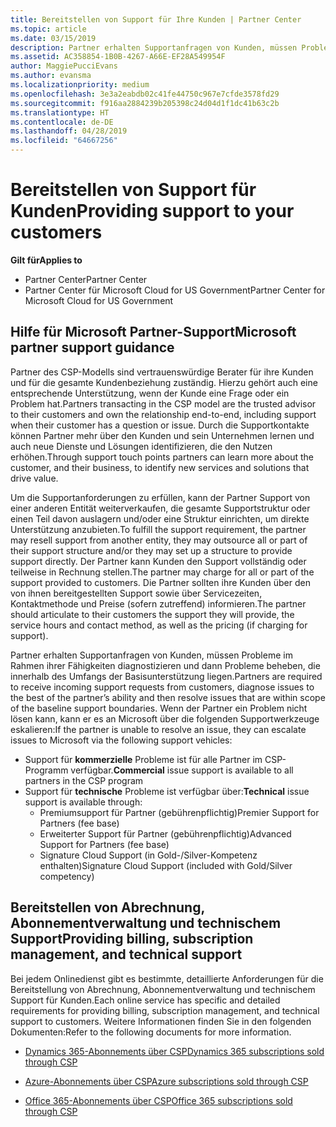 ```yaml
---
title: Bereitstellen von Support für Ihre Kunden | Partner Center
ms.topic: article
ms.date: 03/15/2019
description: Partner erhalten Supportanfragen von Kunden, müssen Probleme im Rahmen ihrer Fähigkeiten diagnostizieren und dann Probleme beheben, die innerhalb des Umfangs der Basisunterstützung liegen.
ms.assetid: AC358854-1B0B-4267-A66E-EF28A549954F
author: MaggiePucciEvans
ms.author: evansma
ms.localizationpriority: medium
ms.openlocfilehash: 3e3a2eabdb02c41fe44750c967e7cfde3578fd29
ms.sourcegitcommit: f916aa2884239b205398c24d04d1f1dc41b63c2b
ms.translationtype: HT
ms.contentlocale: de-DE
ms.lasthandoff: 04/28/2019
ms.locfileid: "64667256"
---
```

# <a name="providing-support-to-your-customers"></a><span data-ttu-id="c39a9-103">Bereitstellen von Support für Kunden</span><span class="sxs-lookup"><span data-stu-id="c39a9-103">Providing support to your customers</span></span>

<span data-ttu-id="c39a9-104">**Gilt für**</span><span class="sxs-lookup"><span data-stu-id="c39a9-104">**Applies to**</span></span>

-  <span data-ttu-id="c39a9-105">Partner Center</span><span class="sxs-lookup"><span data-stu-id="c39a9-105">Partner Center</span></span>
-  <span data-ttu-id="c39a9-106">Partner Center für Microsoft Cloud for US Government</span><span class="sxs-lookup"><span data-stu-id="c39a9-106">Partner Center for Microsoft Cloud for US Government</span></span>


## <a name="microsoft-partner-support-guidance"></a><span data-ttu-id="c39a9-107">Hilfe für Microsoft Partner-Support</span><span class="sxs-lookup"><span data-stu-id="c39a9-107">Microsoft partner support guidance</span></span>

<span data-ttu-id="c39a9-108">Partner des CSP-Modells sind vertrauenswürdige Berater für ihre Kunden und für die gesamte Kundenbeziehung zuständig. Hierzu gehört auch eine entsprechende Unterstützung, wenn der Kunde eine Frage oder ein Problem hat.</span><span class="sxs-lookup"><span data-stu-id="c39a9-108">Partners transacting in the CSP model are the trusted advisor to their customers and own the relationship end-to-end, including support when their customer has a question or issue.</span></span> <span data-ttu-id="c39a9-109">Durch die Supportkontakte können Partner mehr über den Kunden und sein Unternehmen lernen und auch neue Dienste und Lösungen identifizieren, die den Nutzen erhöhen.</span><span class="sxs-lookup"><span data-stu-id="c39a9-109">Through support touch points partners can learn more about the customer, and their business, to identify new services and solutions that drive value.</span></span>

<span data-ttu-id="c39a9-110">Um die Supportanforderungen zu erfüllen, kann der Partner Support von einer anderen Entität weiterverkaufen, die gesamte Supportstruktur oder einen Teil davon auslagern und/oder eine Struktur einrichten, um direkte Unterstützung anzubieten.</span><span class="sxs-lookup"><span data-stu-id="c39a9-110">To fulfill the support requirement, the partner may resell support from another entity, they may outsource all or part of their support structure and/or they may set up a structure to provide support directly.</span></span>  <span data-ttu-id="c39a9-111">Der Partner kann Kunden den Support vollständig oder teilweise in Rechnung stellen.</span><span class="sxs-lookup"><span data-stu-id="c39a9-111">The partner may charge for all or part of the support provided to customers.</span></span> <span data-ttu-id="c39a9-112">Die Partner sollten ihre Kunden über den von ihnen bereitgestellten Support sowie über Servicezeiten, Kontaktmethode und Preise (sofern zutreffend) informieren.</span><span class="sxs-lookup"><span data-stu-id="c39a9-112">The partner should articulate to their customers the support they will provide, the service hours and contact method, as well as the pricing (if charging for support).</span></span> 

<span data-ttu-id="c39a9-113">Partner erhalten Supportanfragen von Kunden, müssen Probleme im Rahmen ihrer Fähigkeiten diagnostizieren und dann Probleme beheben, die innerhalb des Umfangs der Basisunterstützung liegen.</span><span class="sxs-lookup"><span data-stu-id="c39a9-113">Partners are required to receive incoming support requests from customers, diagnose issues to the best of the partner’s ability and then resolve issues that are within scope of the baseline support boundaries.</span></span> <span data-ttu-id="c39a9-114">Wenn der Partner ein Problem nicht lösen kann, kann er es an Microsoft über die folgenden Supportwerkzeuge eskalieren:</span><span class="sxs-lookup"><span data-stu-id="c39a9-114">If the partner is unable to resolve an issue, they can escalate issues to Microsoft via the following support vehicles:</span></span>

- <span data-ttu-id="c39a9-115">Support für **kommerzielle** Probleme ist für alle Partner im CSP-Programm verfügbar.</span><span class="sxs-lookup"><span data-stu-id="c39a9-115">**Commercial** issue support is available to all partners in the CSP program</span></span>
-   <span data-ttu-id="c39a9-116">Support für **technische** Probleme ist verfügbar über:</span><span class="sxs-lookup"><span data-stu-id="c39a9-116">**Technical** issue support is available through:</span></span>
    -   <span data-ttu-id="c39a9-117">Premiumsupport für Partner (gebührenpflichtig)</span><span class="sxs-lookup"><span data-stu-id="c39a9-117">Premier Support for Partners (fee base)</span></span>
    -   <span data-ttu-id="c39a9-118">Erweiterter Support für Partner (gebührenpflichtig)</span><span class="sxs-lookup"><span data-stu-id="c39a9-118">Advanced Support for Partners (fee base)</span></span>
    -   <span data-ttu-id="c39a9-119">Signature Cloud Support (in Gold-/Silver-Kompetenz enthalten)</span><span class="sxs-lookup"><span data-stu-id="c39a9-119">Signature Cloud Support (included with Gold/Silver competency)</span></span>

## <a name="providing-billing-subscription-management-and-technical-support"></a><span data-ttu-id="c39a9-120">Bereitstellen von Abrechnung, Abonnementverwaltung und technischem Support</span><span class="sxs-lookup"><span data-stu-id="c39a9-120">Providing billing, subscription management, and technical support</span></span> 

<span data-ttu-id="c39a9-121">Bei jedem Onlinedienst gibt es bestimmte, detaillierte Anforderungen für die Bereitstellung von Abrechnung, Abonnementverwaltung und technischem Support für Kunden.</span><span class="sxs-lookup"><span data-stu-id="c39a9-121">Each online service has specific and detailed requirements for providing billing, subscription management, and technical support to customers.</span></span> <span data-ttu-id="c39a9-122">Weitere Informationen finden Sie in den folgenden Dokumenten:</span><span class="sxs-lookup"><span data-stu-id="c39a9-122">Refer to the following documents for more information.</span></span>

-   [<span data-ttu-id="c39a9-123">Dynamics 365-Abonnements über CSP</span><span class="sxs-lookup"><span data-stu-id="c39a9-123">Dynamics 365 subscriptions sold through CSP</span></span>](https://www.microsoftpartnercommunity.com/t5/CSP/Microsoft-Partner-Support-Guidance/m-p/5262#M30)

-   [<span data-ttu-id="c39a9-124">Azure-Abonnements über CSP</span><span class="sxs-lookup"><span data-stu-id="c39a9-124">Azure subscriptions sold through CSP</span></span>](https://www.microsoftpartnercommunity.com/t5/CSP/Microsoft-Partner-Support-Guidance/m-p/5263#M31)

-   [<span data-ttu-id="c39a9-125">Office 365-Abonnements über CSP</span><span class="sxs-lookup"><span data-stu-id="c39a9-125">Office 365 subscriptions sold through CSP</span></span>](https://www.microsoftpartnercommunity.com/t5/CSP/Microsoft-Partner-Support-Guidance/m-p/5264#M32)



 

 



